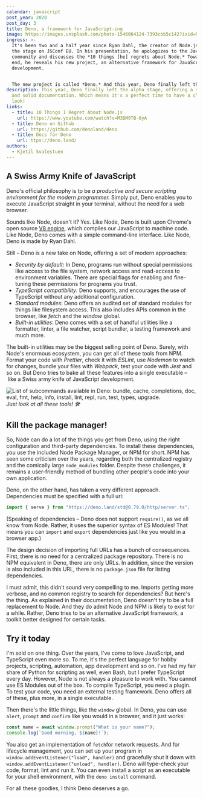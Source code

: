 ```yaml
---
calendar: javascript
post_year: 2020
post_day: 3
title: Deno, a framework for JavaScript-ing
image: https://images.unsplash.com/photo-1546064124-7393cbb5c142?ixid=MXwxMjA3fDB8MHxwaG90by1wYWdlfHx8fGVufDB8fHw%3D&ixlib=rb-1.2.1&auto=format&fit=crop&w=2250&q=80
ingress: >-
  It's been two and a half year since Ryan Dahl, the creator of Node.js entered
  the stage on JSConf EU. In his presentation, he apologizes to the JavaScript
  community and discusses the *10 things [he] regrets about Node.* Towards the
  end, he reveals his new project, an alternative framework for JavaScript
  development.


  The new project is called *Deno.* And this year, Deno finally left the alpha stage, offering a stable CLI and solid documentation. Which means it's the perfect time to have a closer look!
description: This year, Deno finally left the alpha stage, offering a stable CLI
  and solid documentation. Which means it's a perfect time to have a closer
  look!
links:
  - title: 10 Things I Regret About Node.js
    url: https://www.youtube.com/watch?v=M3BM9TB-8yA
  - title: Deno on Github
    url: https://github.com/denoland/deno
  - title: Docs for Deno
    url: ttps://deno.land/
authors:
  - Kjetil Svalestuen
---
```

## A Swiss Army Knife of JavaScript

Deno's official philosophy is to be *a productive and secure scripting environment for the modern programmer.* Simply put, Deno enables you to execute JavaScript straight in your terminal, without the need for a web browser.

Sounds like Node, doesn't it? Yes. Like Node, Deno is built upon Chrome's open source [V8 engine](https://v8.dev/), which compiles our JavaScript to machine code. Like Node, Deno comes with a simple command-line interface. Like Node, Deno is made by Ryan Dahl.

Still – Deno is a new take on Node, offering a set of modern approaches:

- *Security by default*: In Deno, programs run without special permissions like access to the file system, network access and read-access to environment variables. There are special flags for enabling and fine-tuning these permissions for programs you trust.
- *TypeScript compatibility:* Deno supports, and encourages the use of TypeScript without any additional configuration.
- *Standard modules*: Deno offers an audited set of standard modules for things like filesystem access. This also includes APIs common in the browser, like *fetch* and the *window* global.
- *Built-in utilities*: Deno comes with a set of handful utilities like a formatter, linter, a file watcher, script bundler, a testing framework and much more.

The built-in utilities may be the biggest selling point of Deno. Surely, with Node's enormous ecosystem, you can get all of these tools from NPM. Format your code with *Prettier*, check it with *ESLint*, use *Nodemon* to watch for changes, bundle your files with *Webpack*, test your code with *Jest* and so on. But Deno tries to bake all these features into a single executable – like a Swiss army knife of JavaScript development.

![List of subcommands available in Deno: bundle, cache, completions, doc, eval, fmt, help, info, install, lint, repl, run, test, types, upgrade.](https://i.imgur.com/mhOzA8y.png)
*Just look at all these tools! 🛠*

## Kill the package manager!

So, Node can do a lot of the things you get from Deno, using the right configuration and third-party dependencies. To install these dependencies, you use the included Node Package Manager, or NPM for short. NPM has seen some criticism over the years, regarding both the centralized registry and the comically large `node_modules` folder. Despite these challenges, it remains a user-friendly method of bundling other people's code into your own application.

Deno, on the other hand, has taken a very different approach. Dependencies must be specified with a full url:

```ts
import { serve } from "https://deno.land/std@0.79.0/http/server.ts";
```

(Speaking of dependencies – Deno does not support `require()`, as we all know from Node. Rather, it uses the superior syntax of ES Modules! That means you can `import` and `export` dependencies just like you would in a browser app.)

The design decision of importing full URLs has a bunch of consequences. First, there is no need for a centralized package repository. There is no NPM equivalent in Deno, there are only URLs. In addition, since the version is also included in this URL, there is no `package.json` file for listing dependencies.

I must admit, this didn't sound very compelling to me. Imports getting more verbose, and no common registry to search for dependencies? But here's the thing. As explained in their documentation, Deno doesn't try to be a full replacement to Node. And they do admit Node and NPM is likely to exist for a while. Rather, Deno tries to be an alternative JavaScript framework, a toolkit better designed for certain tasks.

## Try it today

I'm sold on one thing. Over the years, I've come to love JavaScript, and TypeScript even more so. To me, it's the perfect language for hobby projects, scripting, automation, app development and so on. I've had my fair share of Python for scripting as well, even Bash, but I prefer TypeScript every day. However, Node is not always a pleasure to work with. You cannot use ES Modules out of the box. To  compile TypeScript, you need a plugin. To test your code, you need an external testing framework. Deno offers all of these, plus more, in a single executable.

Then there's the little things, like the `window` global. In Deno, you can use `alert`, `prompt` and `confirm` like you would in a browser, and it just works:

```ts
const name = await window.prompt("What is your name?");
console.log(`Good morning, ${name}!`);
```

You also get an implementation of `fetch`for network requests. And for lifecycle management, you can set up your program in `window.addEventListener("load", handler)` and gracefully shut it down with `window.addEventListener("unload", handler)`. Deno will type-check your code, format, lint and run it. You can even install a script as an executable for your shell environment, with the `deno install` command.

For all these goodies, I think Deno deserves a go.
